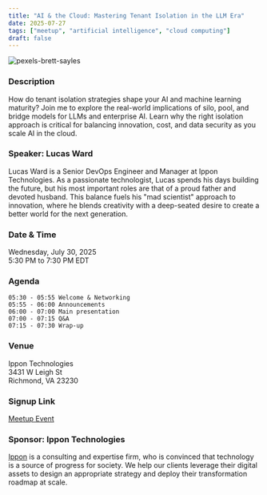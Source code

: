 ```yaml
---
title: "AI & the Cloud: Mastering Tenant Isolation in the LLM Era"
date: 2025-07-27
tags: ["meetup", "artificial intelligence", "cloud computing"]
draft: false
---
```


![pexels-brett-sayles](/static/images/datacenter.jpg)

### Description
How do tenant isolation strategies shape your AI and machine learning maturity? Join me to explore the real-world implications of silo, pool, and bridge models for LLMs and enterprise AI. Learn why the right isolation approach is critical for balancing innovation, cost, and data security as you scale AI in the cloud.

### Speaker: Lucas Ward
Lucas Ward is a Senior DevOps Engineer and Manager at Ippon Technologies. As a passionate technologist, Lucas spends his days building the future, but his most important roles are that of a proud father and devoted husband. This balance fuels his "mad scientist" approach to innovation, where he blends creativity with a deep-seated desire to create a better world for the next generation.

### Date & Time
Wednesday, July 30, 2025  
5:30 PM to 7:30 PM EDT

### Agenda
```
05:30 - 05:55 Welcome & Networking
05:55 - 06:00 Announcements
06:00 - 07:00 Main presentation
07:00 - 07:15 Q&A
07:15 - 07:30 Wrap-up
```

### Venue
Ippon Technologies  
3431 W Leigh St  
Richmond, VA 23230

### Signup Link
[Meetup Event](https://www.meetup.com/rva-software-development-user-group/events/309399032/)

### Sponsor: Ippon Technologies
[Ippon](https://ipponusa.com/) is a consulting and expertise firm, who is convinced that technology is a source of progress for society. We help our clients leverage their digital assets to design an appropriate strategy and deploy their transformation roadmap at scale.
